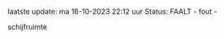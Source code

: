 laatste update: 
ma 16-10-2023 22:12   uur 
Status: FAALT - fout - 
<div class="service R">schijfruimte</div>